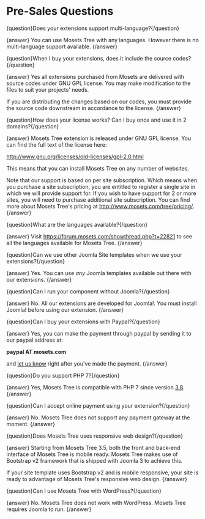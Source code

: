 # Pre-Sales Questions

{question}Does your extensions support multi-language?{/question}

{answer}
You can use Mosets Tree with any languages. However there is no multi-language support available.
{/answer}

{question}When I buy your extensions, does it include the source codes?{/question}

{answer}
Yes all extensions purchased from Mosets are delivered with source codes under GNU GPL license. You may make modification to the files to suit your projects' needs.

If you are distributing the changes based on our codes, you must provide the source code downstream in accordance to the license.
{/answer}

{question}How does your license works? Can I buy once and use it in 2 domains?{/question}

{answer}
Mosets Tree extension is released under GNU GPL license. You can find the full text of the license here:

http://www.gnu.org/licenses/old-licenses/gpl-2.0.html

This means that you can install Mosets Tree on any number of websites.

Note that our support is based on per site subscription. Which means when you purchase a site subscription, you are entitled to register a single site in which we will provide support for. If you wish to have support for 2 or more sites, you will need to purchase additional site subscription. You can find more about Mosets Tree's pricing at http://www.mosets.com/tree/pricing/.
{/answer}

{question}What are the languages available?{/question}

{answer}
Visit https://forum.mosets.com/showthread.php?t=22821 to see all the languages available for Mosets Tree.
{/answer}

{question}Can we use other Joomla Site templates when we use your extensions?{/question}

{answer}
Yes. You can use _any_ Joomla templates available out there with our extensions.
{/answer}

{question}Can I run your component without Joomla?{/question}

{answer}
No. All our extensions are developed for Joomla!. You must install Joomla! before using our extension.
{/answer}

{question}Can I buy your extensions with Paypal?{/question}

{answer}
Yes, you can make the payment through paypal by sending it to our paypal address at:

**paypal AT mosets.com**
 
and [let us know](https://www.mosets.com/contact/) right after you've made the payment.
{/answer}

{question}Do you support PHP 7?{/question}

{answer}
Yes, Mosets Tree is compatible with PHP 7 since version [3.8](https://www.mosets.com/news/mosets+tree/mt%1138/).
{/answer}

{question}Can I accept online payment using your extension?{/question}

{answer}
No. Mosets Tree does not support any payment gateway at the moment.
{/answer}


{question}Does Mosets Tree uses responsive web design?{/question}

{answer}
Starting from Mosets Tree 3.5, both the front and back-end interface of Mosets Tree is mobile ready. Mosets Tree makes use of Bootstrap v2 framework that is shipped with Joomla 3 to achieve this.

If your site template uses Bootstrap v2 and is mobile responsive, your site is ready to advantage of Mosets Tree's responsive web design.
{/answer}

{question}Can I use Mosets Tree with WordPress?{/question}

{answer}
No. Mosets Tree does not work with WordPress. Mosets Tree requires Joomla to run. 
{/answer}

